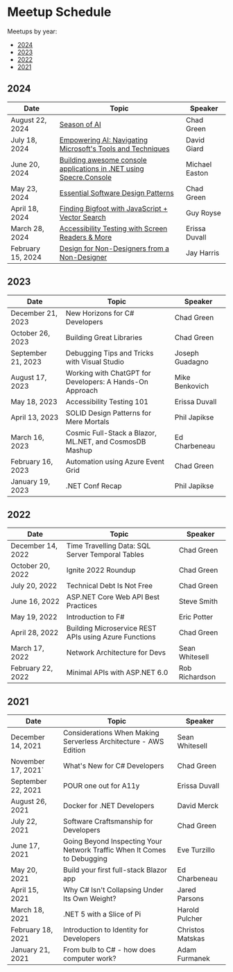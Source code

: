 # Meetup Schedule

Meetups by year:

- [2024](#2024)
- [2023](#2023)
- [2022](#2022)
- [2021](#2021)

## 2024

| Date              | Topic                                                        | Speaker        |
| ----------------- | ------------------------------------------------------------ | -------------- |
| August 22, 2024   | [Season of AI](meetups/2024/08/README.md)                    | Chad Green     |
| July 18, 2024     | [Empowering AI: Navigating Microsoft's Tools and Techniques](meetups/2024/07/README.md) | David Giard    |
| June 20, 2024     | [Building awesome console applications in .NET using Specre.Console](meetups/2024/06/README.md) | Michael Easton |
| May 23, 2024      | [Essential Software Design Patterns](meetups/2024/05/README.md) | Chad Green     |
| April 18, 2024    | [Finding Bigfoot with JavaScript + Vector Search](meetups/2024/04/README.md) | Guy Royse      |
| March 28, 2024    | [Accessibility Testing with Screen Readers & More](meetups/2024/03/README.md) | Erissa Duvall  |
| February 15, 2024 | [Design for Non-Designers from a Non-Designer](meetups/2024/02/README.md) | Jay Harris     |

## 2023

| Date               | Topic                                                    | Speaker         |
| ------------------ | -------------------------------------------------------- | --------------- |
| December 21, 2023  | New Horizons for C# Developers                           | Chad Green      |
| October 26, 2023   | Building Great Libraries                                 | Chad Green      |
| September 21, 2023 | Debugging Tips and Tricks with Visual Studio             | Joseph Guadagno |
| August 17, 2023    | Working with ChatGPT for Developers: A Hands-On Approach | Mike Benkovich  |
| May 18, 2023       | Accessibility Testing 101                                | Erissa Duvall   |
| April 13, 2023     | SOLID Design Patterns for Mere Mortals                   | Phil Japikse    |
| March 16, 2023     | Cosmic Full-Stack a Blazor, ML.NET, and CosmosDB Mashup  | Ed Charbeneau   |
| February 16, 2023  | Automation using Azure Event Grid                        | Chad Green      |
| January 19, 2023   | .NET Conf Recap                                          | Phil Japikse    |

## 2022

| Date              | Topic                                                 | Speaker        |
| ----------------- | ----------------------------------------------------- | -------------- |
| December 14, 2022 | Time Travelling Data: SQL Server Temporal Tables      | Chad Green     |
| October 20, 2022  | Ignite 2022 Roundup                                   | Chad Green     |
| July 20, 2022     | Technical Debt Is Not Free                            | Chad Green     |
| June 16, 2022     | ASP.NET Core Web API Best Practices                   | Steve Smith    |
| May 19, 2022      | Introduction to F#                                    | Eric Potter    |
| April 28, 2022    | Building Microservice REST APIs using Azure Functions | Chad Green     |
| March 17, 2022    | Network Architecture for Devs                         | Sean Whitesell |
| February 22, 2022 | Minimal APIs with ASP.NET 6.0                         | Rob Richardson |

## 2021

| Date               | Topic                                                        | Speaker          |
| ------------------ | ------------------------------------------------------------ | ---------------- |
| December 14, 2021  | Considerations When Making Serverless Architecture - AWS Edition | Sean Whitesell   |
| November 17, 2021` | What's New for C# Developers                                 | Chad Green       |
| September 22, 2021 | POUR one out for A11y                                        | Erissa Duvall    |
| August 26, 2021    | Docker for .NET Developers                                   | David Merck      |
| July 22, 2021      | Software Craftsmanship for Developers                        | Chad Green       |
| June 17, 2021      | Going Beyond Inspecting Your Network Traffic When It Comes to Debugging | Eve Turzillo     |
| May 20, 2021       | Build your first full-stack Blazor app                       | Ed Charbeneau    |
| April 15, 2021     | Why C# Isn't Collapsing Under Its Own Weight?                | Jared Parsons    |
| March 18, 2021     | .NET 5 with a Slice of Pi                                    | Harold Pulcher   |
| February 18, 2021  | Introduction to Identity for Developers                      | Christos Matskas |
| January 21, 2021   | From bulb to C# - how does computer work?                    | Adam Furmanek    |

